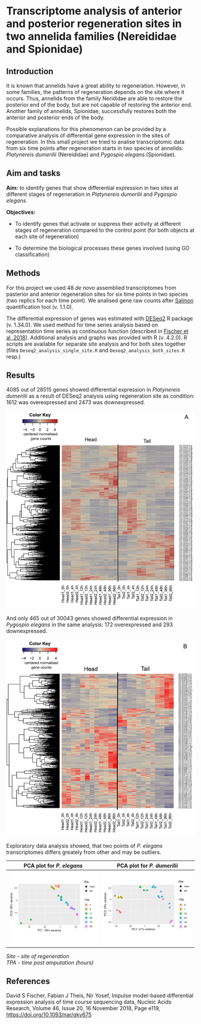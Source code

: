 # Transcriptome analysis of anterior and posterior regeneration sites in two annelida families (Nereididae and Spionidae)

## Introduction

It is known that annelids have a great ability to regeneration. However, in some families, the patterns of regeneration depends on the site where it occurs. Thus, annelids from the family Nerididae are able to restore the posterior end of the body, but are not capable of restoring the anterior end. Another family of annelids, Spionidae, successfully restores both the anterior and posterior ends of the body.

Possible explanations for this phenomenon can be provided by a comparative analysis of differential gene expression in the sites of regeneration. In this small project we tried to analise transcriptomic data from six time points after regeneration starts in two species of annelids: *Platynereis dumerilii* (Nereididae) and *Pygospio elegans* (Spionidae).

## Aim and tasks

**Aim:** to identify genes that show differential expression in two sites at different stages of regeneration in *Platynereis dumerilii* and *Pygospio elegans*.

**Objectives:**
* To identify genes that activate or suppress their activity at different stages of regeneration compared to the control point (for both objects at each site of regeneration)

* To determine the biological processes these genes involved (using GO classification)

## Methods

For this project we used 48 *de novo* assemblied transcriptomes from pasterior and anterior regeneration sites for six time points in two species (two replics for each time point). We analised gene raw counts after [Salmon](https://combine-lab.github.io/salmon/) quantification tool (v. 1.1.0).

The differential expression of genes was estimated with [DESeq2](https://bioconductor.org/packages/release/bioc/html/DESeq2.html) R package (v. 1.34.0). We used method for time series analysis based on representation time series as continuous function (described in [Fischer et al, 2018](https://doi.org/10.1093/nar/gky675)). Additional analysis and graphs was provided with R (v. 4.2.0). R scripts are available for separate site analysis and for both sites together (files `Deseq2_analysis_single_site.R` and `Deseq2_analysis_both_sites.R` resp.)

## Results

4085 out of 28515 genes showed differential expression in *Platynereis dumerilii* as a result of DESeq2 analysis using regeneration site as condition: 1612 was overexpressed and 2473 was downexpressed.

![](Pdum_spline_acc_both.jpg)

And only 465 out of 30043 genes showed differential expression in *Pygospio elegans* in the same analysis: 172 overexpressed and 293 downexpressed.

![](Pele_spline_acc_both.jpg)

Exploratory data analysis showed, that two points of *P. elegans* transcriptomes differs greately from other and may be outliers.

PCA plot for *P. elegans*| PCA plot for *P. dumerilii*
-|-
![](PCA_Pele.png) | ![](PCA_Pdum.png)

*Site - site of regeneration<br>
TPA - time post amputation (hours)*

## References

David S Fischer, Fabian J Theis, Nir Yosef, Impulse model-based differential expression analysis of time course sequencing data, Nucleic Acids Research, Volume 46, Issue 20, 16 November 2018, Page e119, https://doi.org/10.1093/nar/gky675
